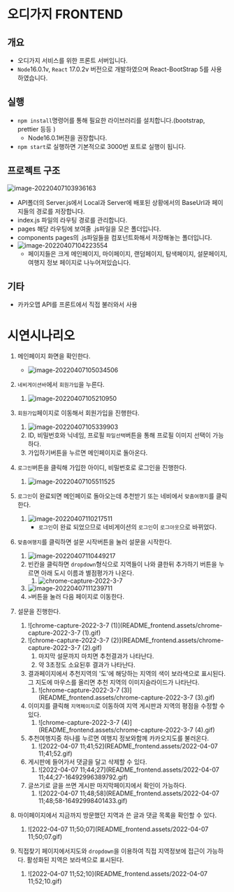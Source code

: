 # 오디가지 FRONTEND

## 개요

* 오디가지 서비스를 위한 프론트 서버입니다. 
* `Node`16.0.1v, `React` 17.0.2v 버전으로 개발하였으며 React-BootStrap 5를 사용하였습니다.

## 실행

* `npm install`명령어를 통해 필요한 라이브러리를 설치합니다.(bootstrap, prettier 등등 )
  * Node16.0.1버젼을 권장합니다.
* `npm start`로 실행하면 기본적으로 3000번 포트로 실행이 됩니다. 

## 프로젝트 구조

![image-20220407103936163](README_frontend.assets/image-20220407103936163.png)

* API폴더의 Server.js에서 Local과 Server에 배포된 상황에서의 BaseUrl과 페이지들의 경로를 저장합니다.
* index.js 파일의 라우팅 경로를 관리합니다.
* pages 해당 라우팅에 보여줄 .js파일을 모은 폴더입니다.
* components pages의 .js파일들을 컴포넌트화해서 저장해놓는 폴더입니다. 
* ![image-20220407104223554](README_frontend.assets/image-20220407104223554.png)
  * 페이지들은 크게 메인페이지, 마이페이지, 랜덤페이지, 탐색페이지, 설문페이지, 여행지 정보 페이지로 나누어져있습니다.

## 기타

* 카카오맵 API를 프론트에서 직접 불러와서 사용

# 시연시나리오

1. 메인페이지 화면을 확인한다.
   * ![image-20220407105034506](README_frontend.assets/image-20220407105034506.png)
2. `네비게이션바`에서 `회원가입`을 누른다.
   1. ![image-20220407105210950](README_frontend.assets/image-20220407105210950.png)
3. `회원가입`페이지로 이동해서 회원가입을 진행한다.
   1. ![image-20220407105339903](README_frontend.assets/image-20220407105339903.png)
   2. ID, 비밀번호와 닉네임, 프로필 `파일선택`버튼을 통해 프로필 이미지 선택이 가능하다.
   3. 가입하기버튼을 누르면 메인페이지로 돌아온다.
4. `로그인`버튼을 클릭해 가입한 아이디, 비밀번호로 로그인을 진행한다.
   1. ![image-20220407105511525](README_frontend.assets/image-20220407105511525.png)
5. `로그인`이 완료되면 메인페이로 돌아오는데 추천받기 또는 네비에서 `맞춤여행지`를 클릭한다.
   1. ![image-20220407110217511](README_frontend.assets/image-20220407110217511.png)
      * `로그인`이 완료 되었으므로 네비게이션의 `로그인`이 `로그아웃`으로 바뀌었다.
6. `맞춤여행지`를 클릭하면 설문 시작버튼을 눌러 설문을 시작한다.
   1. ![image-20220407110449217](README_frontend.assets/image-20220407110449217.png)
   2. 빈칸을 클릭하면 `dropdown`형식으로 지역들이 나와 클한뒤 추가하기 버튼을 누르면 아래 도시 이름과 별점평가가 나온다.
      1. ![chrome-capture-2022-3-7](README_frontend.assets/chrome-capture-2022-3-7.gif)
   3. ![image-20220407111239711](README_frontend.assets/image-20220407111239711.png)
   4. `>`버튼을 눌러 다음 페이지로 이동한다.
7. 설문을 진행한다.
   1. ![chrome-capture-2022-3-7 (1)](README_frontend.assets/chrome-capture-2022-3-7 (1).gif)
   2. ![chrome-capture-2022-3-7 (2)](README_frontend.assets/chrome-capture-2022-3-7 (2).gif)
      1. 마지막 설문까지 마치면 추천결과가 나타난다.
      2. 약 3초정도 소요된후 결과가 나타난다.
   3. 결과페이지에서 추천지역의 '도'에 해당하는 지역의 색이 보라색으로 표시된다. 그 지도에 마우스를 올리면 추천 지역의 이미지슬라이드가 나타난다.
      1. ![chrome-capture-2022-3-7 (3)](README_frontend.assets/chrome-capture-2022-3-7 (3).gif)
   4. 이미지를 클릭해 `지역페이지`로 이동하여 지역 게시판과 지역의 평점을 수정할 수 있다.
      1. ![chrome-capture-2022-3-7 (4)](README_frontend.assets/chrome-capture-2022-3-7 (4).gif)
   5. 추천여행지중 하나를 누르면 여행지 정보와함께 카카오지도를 불러온다.
      1. ![2022-04-07 11;41;52](README_frontend.assets/2022-04-07 11;41;52.gif)
   6. 게시판에 들어가서 댓글을 달고 삭제할 수 있다.
      1. ![2022-04-07 11;44;27](README_frontend.assets/2022-04-07 11;44;27-16492996389792.gif)
   7. 글쓰기로 글을 쓰면 게시판 마지막페이지에서 확인이 가능하다.
      1. ![2022-04-07 11;48;58](README_frontend.assets/2022-04-07 11;48;58-16492998401433.gif)

8. 마이페이지에서 지금까지 방문했던 지역과 쓴 글과 댓글 목록을 확인할 수 있다.
   1. ![2022-04-07 11;50;07](README_frontend.assets/2022-04-07 11;50;07.gif)

9. 직접찾기 페이지에서지도와 `dropdown`을 이용하여 직접 지역정보에 접근이 가능하다. 활성화된 지역은 보라색으로 표시된다.
   1. ![2022-04-07 11;52;10](README_frontend.assets/2022-04-07 11;52;10.gif)

